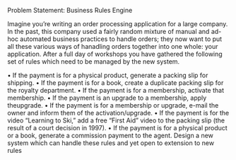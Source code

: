 Problem Statement: Business Rules Engine

Imagine you’re writing an order processing application for a large company. In the past, this company used a fairly
random mixture of manual and ad-hoc automated business practices to handle orders; they now want to put all these
various ways of hanadling orders together into one whole: your application. After a full day of workshops you have
gathered the following set of rules which need to be managed by the new system.

• If the payment is for a physical product, generate a packing slip for shipping.
• If the payment is for a book, create a duplicate packing slip for the royalty department.
• If the payment is for a membership, activate that membership.
• If the payment is an upgrade to a membership, apply theupgrade.
• If the payment is for a membership or upgrade, e-mail the owner and inform them of the activation/upgrade.
• If the payment is for the video “Learning to Ski,” add a free “First Aid” video to the packing slip (the result of a court
decision in 1997).
• If the payment is for a physical product or a book, generate a commission payment to the agent.
Design a new system which can handle these rules and yet open to extension to new rules
